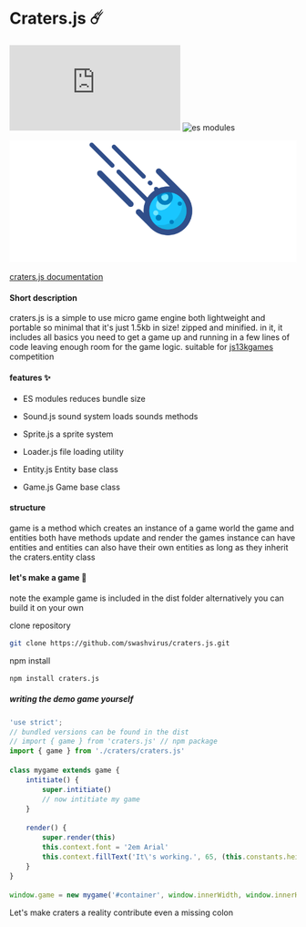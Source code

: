 # Craters.js ☄️
![npm bundle size](https://img.shields.io/bundlephobia/minzip/craters.js)
![es modules](https://img.shields.io/badge/es-modules-green)

![](craters.gif)

[craters.js documentation](https://swashvirus.github.io/documentation-craters.js/)

#### Short description
craters.js is a simple to use micro game engine both lightweight and portable so minimal that it's just 1.5kb in size! zipped and minified.
in it, it includes all basics you need to get a game up and running in a few lines of code 
leaving enough room for the game logic. suitable for [js13kgames](https://js13kgames.com) competition

#### features ✨

- ES modules
	reduces bundle size
- Sound.js
	sound system loads sounds methods
	
- Sprite.js
	a sprite system

- Loader.js
	file loading utility

- Entity.js
	Entity base class

- Game.js
	Game base class

#### structure
game is a method which creates an instance of a game world
the game and entities both have methods update and render
the games instance can have entities and entities can also have their own entities as long as they inherit the craters.entity class

#### let's make a game 🚀
note the example game is included in the dist folder alternatively you can build it on your own 

clone repository
```bash 
git clone https://github.com/swashvirus/craters.js.git
```
npm install

```bash
npm install craters.js
```

##### writing the demo game yourself
```javascript
'use strict';
// bundled versions can be found in the dist
// import { game } from 'craters.js' // npm package
import { game } from './craters/craters.js'

class mygame extends game {
    intitiate() {
        super.intitiate()
        // now intitiate my game
    }

    render() {
        super.render(this)
        this.context.font = '2em Arial'
        this.context.fillText('It\'s working.️', 65, (this.constants.height / 2), (this.constants.width))
    }
}

window.game = new mygame('#container', window.innerWidth, window.innerHeight, 60, true)
```
Let's make craters a reality contribute even a missing colon